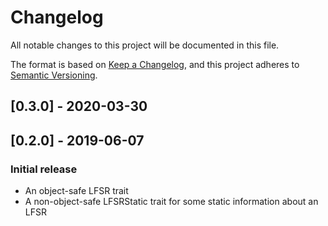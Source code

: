 # Changelog
All notable changes to this project will be documented in this file.

The format is based on [Keep a Changelog](https://keepachangelog.com/en/1.0.0/),
and this project adheres to [Semantic Versioning](https://semver.org/spec/v2.0.0.html).

## [0.3.0] - 2020-03-30

## [0.2.0] - 2019-06-07
### Initial release
* An object-safe LFSR trait
* A non-object-safe LFSRStatic trait for some static information about an LFSR
